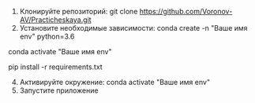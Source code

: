 1. Клонируйте репозиторий:
git clone https://github.com/Voronov-AV/Practicheskaya.git
2. Установите необходимые зависимости:
conda create -n "Ваше имя env" python=3.6

conda activate "Ваше имя env"

pip install -r requirements.txt

4. Активируйте окружение:
conda activate "Ваше имя env"
5. Запустите приложение

 
